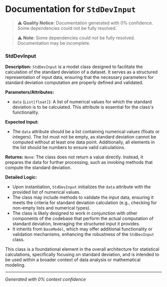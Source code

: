 # Documentation for `StdDevInput`

> ⚠️ **Quality Notice**: Documentation generated with 0% confidence. Some dependencies could not be fully resolved.


> ⚠️ **Note**: Some dependencies could not be fully resolved. Documentation may be incomplete.
### StdDevInput

**Description:**
`StdDevInput` is a model class designed to facilitate the calculation of the standard deviation of a dataset. It serves as a structured representation of input data, ensuring that the necessary parameters for standard deviation computation are properly defined and validated.

**Parameters/Attributes:**
- `data` (`List[float]`): A list of numerical values for which the standard deviation is to be calculated. This attribute is essential for the class's functionality.

**Expected Input:**
- The `data` attribute should be a list containing numerical values (floats or integers). The list must not be empty, as standard deviation cannot be computed without at least one data point. Additionally, all elements in the list should be numbers to ensure valid calculations.

**Returns:**
`None`: The class does not return a value directly. Instead, it prepares the data for further processing, such as invoking methods that compute the standard deviation.

**Detailed Logic:**
- Upon instantiation, `StdDevInput` initializes the `data` attribute with the provided list of numerical values.
- The class may include methods to validate the input data, ensuring it meets the criteria for standard deviation calculation (e.g., checking for non-empty lists and numerical types).
- The class is likely designed to work in conjunction with other components of the codebase that perform the actual computation of standard deviation, leveraging the structured input it provides.
- It inherits from `BaseModel`, which may offer additional functionality or validation mechanisms, enhancing the robustness of the `StdDevInput` class. 

This class is a foundational element in the overall architecture for statistical calculations, specifically focusing on standard deviation, and is intended to be used within a broader context of data analysis or mathematical modeling.

---
*Generated with 0% context confidence*

